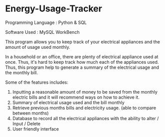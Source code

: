 # Energy-Usage-Tracker

Programming Language : Python & SQL 

Software Used : MySQL WorkBench

This program allows you to keep track of your electrical appliances and the amount of usage used monthly. 

In a household or an office, there are plenty of electrical appliance used at once. Thus, it's hard to keep track how much each of the appliances used. Thus, this program help to generate a summary of the electrical usage and the monthly bill. 

Some of the features includes: 

1) Inputting a reasonable amount of money to be saved from the monthly electric bills and it will recommend ways on how to achieve it. 
2) Summary of electrical usage used and the bill monthly
3) Retrieve previous months bills and electricity usage. (able to compare between months)
4) Database to record all the electrical appliances with the ability to alter / Input / Delete
5) User friendly interface

